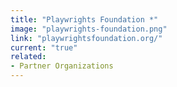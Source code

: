 ```yaml
---
title: "Playwrights Foundation *"
image: "playwrights-foundation.png"
link: "playwrightsfoundation.org/"
current: "true"
related:
- Partner Organizations
---
```


